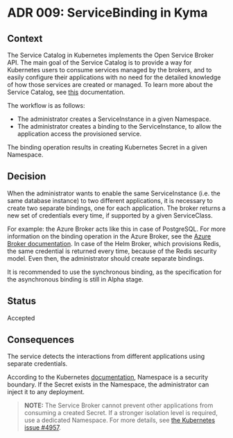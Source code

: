 # ADR 009: ServiceBinding in Kyma

## Context

The Service Catalog in Kubernetes implements the Open Service Broker API. The main goal of the Service Catalog is to provide a way for Kubernetes users to consume services managed by the brokers, and to easily configure their applications with no need for the detailed knowledge of how those services are created or managed. To learn more about the Service Catalog, see [this](https://github.com/kubernetes-incubator/service-catalog) documentation.

The workflow is as follows:
- The administrator creates a ServiceInstance in a given Namespace.
- The administrator creates a binding to the ServiceInstance, to allow the application access the provisioned service.

The binding operation results in creating Kubernetes Secret in a given Namespace.

## Decision

When the administrator wants to enable the same ServiceInstance (i.e. the same database instance) to two different applications, it is necessary to
create two separate bindings, one for each application. The broker returns a new set of credentials every time, if supported by a given ServiceClass.

For example: the Azure Broker acts like this in case of PostgreSQL. For more information on the binding operation in the Azure Broker, see the [Azure Broker documentation](https://github.com/Azure/open-service-broker-azure/blob/master/docs/modules/postgresql.md).
In case of the Helm Broker, which provisions Redis, the same credential is returned every time, because of the Redis security model. Even then, the administrator should create separate bindings.

It is recommended to use the synchronous binding, as the specification for the asynchronous binding is still in Alpha stage.

## Status

Accepted

## Consequences

The service detects the interactions from different applications using separate credentials.

According to the Kubernetes [documentation](https://github.com/mironov/kubernetes/blob/master/docs/design/namespaces.md#motivation),
Namespace is a security boundary. If the Secret exists in the Namespace, the administrator can inject it to any deployment.

>**NOTE:** The Service Broker cannot prevent other applications from consuming a created Secret.
If a stronger isolation level is required, use a dedicated Namespace.
For more details, see [the Kubernetes issue #4957](https://github.com/kubernetes/kubernetes/issues/4957).
